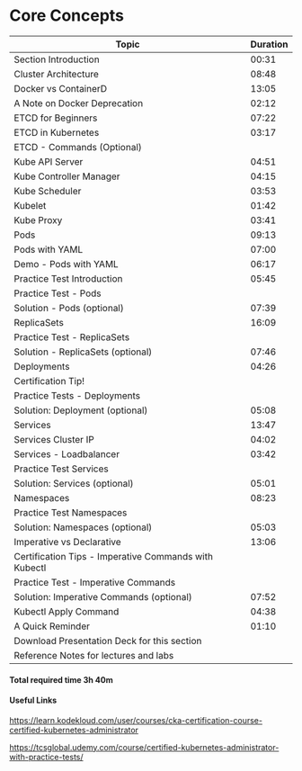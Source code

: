 # Core Concepts
| Topic                                                    | Duration |
|----------------------------------------------------------|----------|
| Section Introduction | 00:31 |
| Cluster Architecture | 08:48 |
| Docker vs ContainerD | 13:05 |
| A Note on Docker Deprecation | 02:12 |
| ETCD for Beginners | 07:22 |
| ETCD in Kubernetes | 03:17 |
| ETCD - Commands (Optional) |  |
| Kube API Server | 04:51 |
| Kube Controller Manager | 04:15 |s
| Kube Scheduler | 03:53 |
| Kubelet | 01:42 |
| Kube Proxy | 03:41 |
| Pods | 09:13 |
| Pods with YAML | 07:00 |
| Demo - Pods with YAML | 06:17 |
| Practice Test Introduction | 05:45 |
| Practice Test - Pods |  |
| Solution - Pods (optional) | 07:39 |
| ReplicaSets | 16:09 |
| Practice Test - ReplicaSets |  |
| Solution - ReplicaSets (optional) | 07:46 |
| Deployments | 04:26 |
| Certification Tip! |  |
| Practice Tests - Deployments |  |
| Solution: Deployment (optional) | 05:08 |
| Services | 13:47 |
| Services Cluster IP | 04:02 |
| Services - Loadbalancer | 03:42 |
| Practice Test Services |  |
| Solution: Services (optional) | 05:01 |
| Namespaces | 08:23 |
| Practice Test Namespaces |  |
| Solution: Namespaces (optional) | 05:03 |
| Imperative vs Declarative | 13:06 |
| Certification Tips - Imperative Commands with Kubectl |  |
| Practice Test - Imperative Commands |  |
| Solution: Imperative Commands (optional) | 07:52 |
| Kubectl Apply Command | 04:38 |
| A Quick Reminder | 01:10 |
| Download Presentation Deck for this section |  |
| Reference Notes for lectures and labs |  |


#### Total required time 3h 40m

#### Useful Links

https://learn.kodekloud.com/user/courses/cka-certification-course-certified-kubernetes-administrator

https://tcsglobal.udemy.com/course/certified-kubernetes-administrator-with-practice-tests/